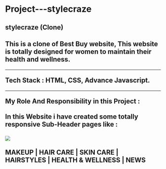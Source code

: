 # Project---stylecraze
<h2 color="red">stylecraze (Clone)<h2>
 This is a clone of Best Buy website, This website is totally designed for women to maintain their health and wellness.
  <hr/>
 Tech Stack : HTML, CSS, Advance Javascript.
  <hr/>
  My Role And Responsibility in this Project :
  <br/>
  <br/>
  In this Website i have created some totally responsive Sub-Header pages like :
  <br/>
  <br/>
   <img src="https://site-images.similarcdn.com/image?url=stylecraze.com&t=1&s=1&h=d4fed1d9b7b90d05a6841bf5a88ffb7942ae1d15e9f12cda18229c21ac477b14"></img>
  <br/>
  <br/>
  MAKEUP |
   HAIR CARE |
   SKIN CARE |
   HAIRSTYLES |
   HEALTH & WELLNESS |
   NEWS
